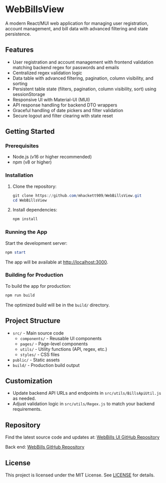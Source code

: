 # WebBillsView

A modern React/MUI web application for managing user registration, account management, and bill data with advanced filtering and state persistence.

## Features

- User registration and account management with frontend validation matching backend regex for passwords and emails
- Centralized regex validation logic
- Data table with advanced filtering, pagination, column visibility, and sorting
- Persistent table state (filters, pagination, column visibility, sort) using sessionStorage
- Responsive UI with Material-UI (MUI)
- API response handling for backend DTO wrappers
- Graceful handling of date pickers and filter validation
- Secure logout and filter clearing with state reset

## Getting Started

### Prerequisites
- Node.js (v16 or higher recommended)
- npm (v8 or higher)

### Installation

1. Clone the repository:
   ```powershell
   git clone https://github.com/mhackett909/WebBillsView.git
   cd WebBillsView
   ```
2. Install dependencies:
   ```powershell
   npm install
   ```

### Running the App

Start the development server:
```powershell
npm start
```
The app will be available at [http://localhost:3000](http://localhost:3000).

### Building for Production

To build the app for production:
```powershell
npm run build
```
The optimized build will be in the `build/` directory.

## Project Structure

- `src/` - Main source code
  - `components/` - Reusable UI components
  - `pages/` - Page-level components
  - `utils/` - Utility functions (API, regex, etc.)
  - `styles/` - CSS files
- `public/` - Static assets
- `build/` - Production build output

## Customization
- Update backend API URLs and endpoints in `src/utils/BillsApiUtil.js` as needed.
- Adjust validation logic in `src/utils/Regex.js` to match your backend requirements.

  
## Repository

Find the latest source code and updates at: [WebBills UI GitHub Repository](https://github.com/mhackett909/WebBillsView/)

Back end: [WebBills GitHub Repository](https://github.com/mhackett909/WebBills/)

## License

This project is licensed under the MIT License. See [LICENSE](LICENSE) for details.
